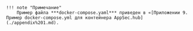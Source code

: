     !!! note "Примечание"
        Пример файла ***docker-compose.yaml*** приведен в «[Приложении 9. Пример docker-compose.yml для контейнера AppSec.hub](./appendix%201.md).